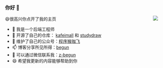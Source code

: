 ### 你好 👋<br>


<a href="#"><img align="right" src="https://github-readme-stats.vercel.app/api?username=began-zhao&&show_icons=true&icon_color=CE1D2D&text_color=718096&bg_color=ffffff&hide_title=true" /><a/>

😄很高兴你点开了我的主页
- 🔭 我是一个后端工程师
- 🌱 开源了自己的仓库： [kafeimall](https://github.com/began-zhao/kafeimall) 和 [studydraw](https://github.com/began-zhao/studydraw)
- 👯 维护了自己的公众号：[程序猴咖飞]()
- 📫 博客分享所见所得：[begun](http://www.begun.top)
- 💬 可以通过微信联系我：[z-begun]()
- 😄 希望我更新的内容能够帮助到你 
